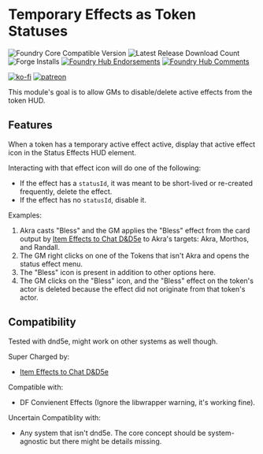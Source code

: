 # Temporary Effects as Token Statuses

![Foundry Core Compatible Version](https://img.shields.io/badge/dynamic/json.svg?url=https%3A%2F%2Fraw.githubusercontent.com%2FElfFriend-DnD%2Ffoundryvtt-temp-effects-as-statuses%2Fmain%2Fmodule.json&label=Foundry%20Version&query=$.compatibleCoreVersion&colorB=orange)
![Latest Release Download Count](https://img.shields.io/badge/dynamic/json?label=Downloads@latest&query=assets%5B1%5D.download_count&url=https%3A%2F%2Fapi.github.com%2Frepos%2FElfFriend-DnD%2Ffoundryvtt-temp-effects-as-statuses%2Freleases%2Flatest)
![Forge Installs](https://img.shields.io/badge/dynamic/json?label=Forge%20Installs&query=package.installs&suffix=%25&url=https%3A%2F%2Fforge-vtt.com%2Fapi%2Fbazaar%2Fpackage%2Ftemp-effects-as-statuses&colorB=4aa94a)
[![Foundry Hub Endorsements](https://img.shields.io/endpoint?logoColor=white&url=https%3A%2F%2Fwww.foundryvtt-hub.com%2Fwp-json%2Fhubapi%2Fv1%2Fpackage%2Ftemp-effects-as-statuses%2Fshield%2Fendorsements)](https://www.foundryvtt-hub.com/package/temp-effects-as-statuses/)
[![Foundry Hub Comments](https://img.shields.io/endpoint?logoColor=white&url=https%3A%2F%2Fwww.foundryvtt-hub.com%2Fwp-json%2Fhubapi%2Fv1%2Fpackage%2Ftemp-effects-as-statuses%2Fshield%2Fcomments)](https://www.foundryvtt-hub.com/package/temp-effects-as-statuses/)

[![ko-fi](https://img.shields.io/badge/-buy%20me%20a%20coke-%23FF5E5B)](https://ko-fi.com/elffriend)
[![patreon](https://img.shields.io/badge/-patreon-%23FF424D)](https://www.patreon.com/ElfFriend_DnD)

This module's goal is to allow GMs to disable/delete active effects from the token HUD.

## Features

When a token has a temporary active effect active, display that active effect icon in the Status Effects HUD element.

Interacting with that effect icon will do one of the following:
- If the effect has a `statusId`, it was meant to be short-lived or re-created frequently, delete the effect.
- If the effect has no `statusId`, disable it.

Examples:
1. Akra casts "Bless" and the GM applies the "Bless" effect from the card output by [Item Effects to Chat D&D5e](https://github.com/ElfFriend-DnD/foundryvtt-item-effects-to-chat-5e) to Akra's targets: Akra, Morthos, and Randall.
2. The GM right clicks on one of the Tokens that isn't Akra and opens the status effect menu.
3. The "Bless" icon is present in addition to other options here.
4. The GM clicks on the "Bless" icon, and the "Bless" effect on the token's actor is deleted because the effect did not originate from that token's actor.

## Compatibility

Tested with dnd5e, might work on other systems as well though.

Super Charged by:

- [Item Effects to Chat D&D5e](https://github.com/ElfFriend-DnD/foundryvtt-item-effects-to-chat-5e)

Compatible with:
- DF Convienent Effects (Ignore the libwrapper warning, it's working fine).

Uncertain Compatiblity with:

- Any system that isn't dnd5e. The core concept should be system-agnostic but there might be details missing.

